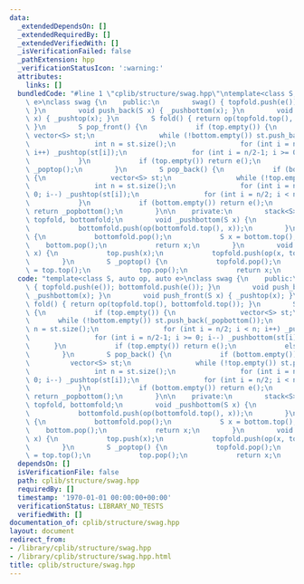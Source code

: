```yaml
---
data:
  _extendedDependsOn: []
  _extendedRequiredBy: []
  _extendedVerifiedWith: []
  _isVerificationFailed: false
  _pathExtension: hpp
  _verificationStatusIcon: ':warning:'
  attributes:
    links: []
  bundledCode: "#line 1 \"cplib/structure/swag.hpp\"\ntemplate<class S, auto op, auto\
    \ e>\nclass swag {\n    public:\n        swag() { topfold.push(e()); bottomfold.push(e());\
    \ }\n        void push_back(S x) { _pushbottom(x); }\n        void push_front(S\
    \ x) { _pushtop(x); }\n        S fold() { return op(topfold.top(), bottomfold.top());\
    \ }\n        S pop_front() {\n            if (top.empty()) {\n               \
    \ vector<S> st;\n                while (!bottom.empty()) st.push_back(_popbottom());\n\
    \                int n = st.size();\n                for (int i = n/2; i < n;\
    \ i++) _pushtop(st[i]);\n                for (int i = n/2-1; i >= 0; i--) _pushbottom(st[i]);\n\
    \            }\n            if (top.empty()) return e();\n            else return\
    \ _poptop();\n        }\n        S pop_back() {\n            if (bottom.empty())\
    \ {\n                vector<S> st;\n                while (!top.empty()) st.push_back(_poptop());\n\
    \                int n = st.size();\n                for (int i = n/2-1; i >=\
    \ 0; i--) _pushtop(st[i]);\n                for (int i = n/2; i < n; i++) _pushbottom(st[i]);\n\
    \            }\n            if (bottom.empty()) return e();\n            else\
    \ return _popbottom();\n        }\n\n    private:\n        stack<S> top, bottom,\
    \ topfold, bottomfold;\n        void _pushbottom(S x) {\n            bottom.push(x);\n\
    \            bottomfold.push(op(bottomfold.top(), x));\n        }\n        S _popbottom()\
    \ {\n            bottomfold.pop();\n            S x = bottom.top();\n        \
    \    bottom.pop();\n            return x;\n        }\n        void _pushtop(S\
    \ x) {\n            top.push(x);\n            topfold.push(op(x, topfold.top()));\n\
    \        }\n        S _poptop() {\n            topfold.pop();\n            S x\
    \ = top.top();\n            top.pop();\n            return x;\n        }\n};\n"
  code: "template<class S, auto op, auto e>\nclass swag {\n    public:\n        swag()\
    \ { topfold.push(e()); bottomfold.push(e()); }\n        void push_back(S x) {\
    \ _pushbottom(x); }\n        void push_front(S x) { _pushtop(x); }\n        S\
    \ fold() { return op(topfold.top(), bottomfold.top()); }\n        S pop_front()\
    \ {\n            if (top.empty()) {\n                vector<S> st;\n         \
    \       while (!bottom.empty()) st.push_back(_popbottom());\n                int\
    \ n = st.size();\n                for (int i = n/2; i < n; i++) _pushtop(st[i]);\n\
    \                for (int i = n/2-1; i >= 0; i--) _pushbottom(st[i]);\n      \
    \      }\n            if (top.empty()) return e();\n            else return _poptop();\n\
    \        }\n        S pop_back() {\n            if (bottom.empty()) {\n      \
    \          vector<S> st;\n                while (!top.empty()) st.push_back(_poptop());\n\
    \                int n = st.size();\n                for (int i = n/2-1; i >=\
    \ 0; i--) _pushtop(st[i]);\n                for (int i = n/2; i < n; i++) _pushbottom(st[i]);\n\
    \            }\n            if (bottom.empty()) return e();\n            else\
    \ return _popbottom();\n        }\n\n    private:\n        stack<S> top, bottom,\
    \ topfold, bottomfold;\n        void _pushbottom(S x) {\n            bottom.push(x);\n\
    \            bottomfold.push(op(bottomfold.top(), x));\n        }\n        S _popbottom()\
    \ {\n            bottomfold.pop();\n            S x = bottom.top();\n        \
    \    bottom.pop();\n            return x;\n        }\n        void _pushtop(S\
    \ x) {\n            top.push(x);\n            topfold.push(op(x, topfold.top()));\n\
    \        }\n        S _poptop() {\n            topfold.pop();\n            S x\
    \ = top.top();\n            top.pop();\n            return x;\n        }\n};"
  dependsOn: []
  isVerificationFile: false
  path: cplib/structure/swag.hpp
  requiredBy: []
  timestamp: '1970-01-01 00:00:00+00:00'
  verificationStatus: LIBRARY_NO_TESTS
  verifiedWith: []
documentation_of: cplib/structure/swag.hpp
layout: document
redirect_from:
- /library/cplib/structure/swag.hpp
- /library/cplib/structure/swag.hpp.html
title: cplib/structure/swag.hpp
---
```

